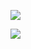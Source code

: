 ![](https://www.codewars.com/users/konami12/badges/large)

![](https://github-readme-stats.vercel.app/api?username=konami12&show_icons=true&count_private=true)
